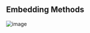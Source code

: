## Embedding Methods

![image](https://github.com/vsingh9076/Building_LLM_Applications/assets/46970126/a81074c4-6220-4586-82e1-4974234e3133)

